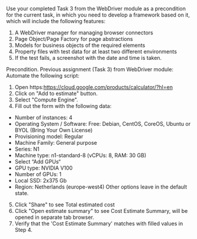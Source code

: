 Use your completed Task 3 from the WebDriver module as a precondition for the current task, in which you need to develop a framework based on it, which will include the following features:

1. A WebDriver manager for managing browser connectors
2. Page Object/Page Factory for page abstractions
3. Models for business objects of the required elements
4. Property files with test data for at least two different environments
5. If the test fails, a screenshot with the date and time is taken.

Precondition. Previous assignment (Task 3) from WebDriver module: 
Automate the following script:
1. Open https:https://cloud.google.com/products/calculator/?hl=en
2. Click on "Add to estimate" button.
3. Select "Compute Engine".
4. Fill out the form with the following data:
* Number of instances: 4
* Operating System / Software: Free: Debian, CentOS, CoreOS, Ubuntu or BYOL (Bring Your Own License)
* Provisioning model: Regular
* Machine Family: General purpose 
* Series: N1 
* Machine type: n1-standard-8 (vCPUs: 8, RAM: 30 GB)
* Select “Add GPUs“
* GPU type: NVIDIA V100
* Number of GPUs: 1
* Local SSD: 2x375 Gb
* Region: Netherlands (europe-west4)
Other options leave in the default state.
5. Click "Share" to see Total estimated cost
6. Click "Open estimate summary" to see Cost Estimate Summary, will be opened in separate tab browser.
7. Verify that the 'Cost Estimate Summary' matches with filled values in Step 4.
